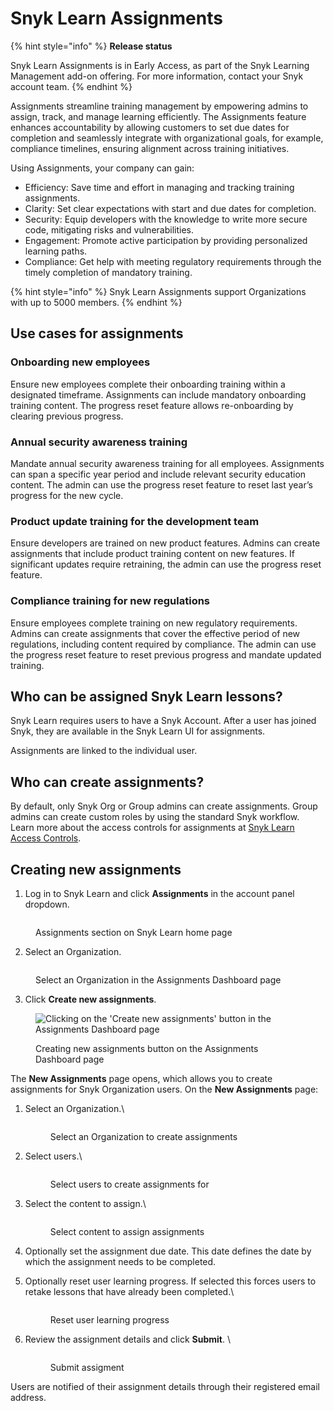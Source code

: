 # Snyk Learn Assignments

{% hint style="info" %}
**Release status**

Snyk Learn Assignments is in Early Access, as part of the Snyk Learning Management add-on offering. For more information, contact your Snyk account team.
{% endhint %}

Assignments streamline training management by empowering admins to assign, track, and manage learning efficiently. The Assignments feature enhances accountability by allowing customers to set due dates for completion and seamlessly integrate with organizational goals, for example, compliance timelines, ensuring alignment across training initiatives.

Using Assignments, your company can gain:&#x20;

* Efficiency: Save time and effort in managing and tracking training assignments.&#x20;
* Clarity: Set clear expectations with start and due dates for completion.&#x20;
* Security: Equip developers with the knowledge to write more secure code, mitigating risks and vulnerabilities.&#x20;
* Engagement: Promote active participation by providing personalized learning paths.&#x20;
* Compliance: Get help with meeting regulatory requirements through the timely completion of mandatory training.

{% hint style="info" %}
Snyk Learn Assignments support Organizations with up to 5000 members.
{% endhint %}

## Use cases for assignments

### Onboarding new employees

Ensure new employees complete their onboarding training within a designated timeframe. Assignments can include mandatory onboarding training content. The progress reset feature allows re-onboarding by clearing previous progress.

### Annual security awareness training

Mandate annual security awareness training for all employees. Assignments can span a specific year period and include relevant security education content. The admin can use the progress reset feature to reset last year’s progress for the new cycle.

### Product update training for the development team

Ensure developers are trained on new product features. Admins can create assignments that include product training content on new features. If significant updates require retraining, the admin can use the progress reset feature.

### Compliance training for new regulations

Ensure employees complete training on new regulatory requirements. Admins can create assignments that cover the effective period of new regulations, including content required by compliance. The admin can use the progress reset feature to reset previous progress and mandate updated training.

## Who can be assigned Snyk Learn lessons?

Snyk Learn requires users to have a Snyk Account. After a user has joined Snyk, they are available in the Snyk Learn UI for assignments.

Assignments are linked to the individual user.

## Who can create assignments?&#x20;

By default, only Snyk Org or Group admins can create assignments. Group admins can create custom roles by using the standard Snyk workflow. Learn more about the access controls for assignments at [Snyk Learn Access Controls](snyk-learn-access-controls.md).&#x20;

## Creating new assignments

1. Log in to Snyk Learn and click **Assignments** in the account panel dropdown.

<div align="left">

<figure><img src="../../.gitbook/assets/image (527).png" alt=""><figcaption><p>Assignments section on Snyk Learn home page</p></figcaption></figure>

</div>

2. Select an Organization.

<div align="left">

<figure><img src="../../.gitbook/assets/image (528).png" alt=""><figcaption><p>Select an Organization in the Assignments Dashboard page</p></figcaption></figure>

</div>

3. Click **Create new assignments**.

<div align="left">

<figure><img src="../../.gitbook/assets/image (515).png" alt="Clicking on the &#x27;Create new assignments&#x27; button in the Assignments Dashboard page"><figcaption><p>Creating new assignments button on the Assignments Dashboard page</p></figcaption></figure>

</div>

The **New Assignments** page opens, which allows you to create assignments for Snyk Organization users. On the **New Assignments** page:

1.  Select an Organization.\


    <figure><img src="../../.gitbook/assets/image (516).png" alt=""><figcaption><p>Select an Organization to create assignments</p></figcaption></figure>
2.  Select users.\


    <figure><img src="../../.gitbook/assets/image (518).png" alt=""><figcaption><p>Select users to create assignments for</p></figcaption></figure>
3.  Select the content to assign.\


    <figure><img src="../../.gitbook/assets/image (519).png" alt=""><figcaption><p>Select content to assign assignments</p></figcaption></figure>
4. Optionally set the assignment due date. This date defines the date by which the assignment needs to be completed.
5.  Optionally reset user learning progress. If selected this forces users to retake lessons that have already been completed.\


    <figure><img src="../../.gitbook/assets/image (534).png" alt=""><figcaption><p>Reset user learning progress</p></figcaption></figure>
6.  Review the assignment details and click **Submit**. \


    <figure><img src="../../.gitbook/assets/image (535).png" alt=""><figcaption><p>Submit assigment</p></figcaption></figure>

Users are notified of their assignment details through their registered email address.
